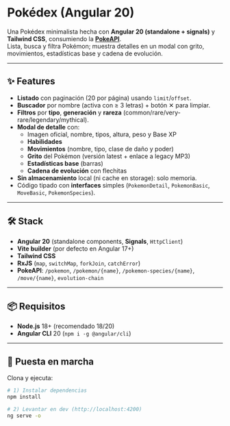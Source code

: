 # Pokédex (Angular 20)

Una Pokédex minimalista hecha con **Angular 20 (standalone + signals)** y **Tailwind CSS**, consumiendo la **[PokeAPI](https://pokeapi.co/)**.  
Lista, busca y filtra Pokémon; muestra detalles en un modal con grito, movimientos, estadísticas base y cadena de evolución.

---

## ✨ Features

- **Listado** con paginación (20 por página) usando `limit`/`offset`.
- **Buscador** por nombre (activa con ≥ 3 letras) + botón ✕ para limpiar.
- **Filtros** por **tipo**, **generación** y **rareza** (common/rare/very-rare/legendary/mythical).
- **Modal de detalle** con:
  - Imagen oficial, nombre, tipos, altura, peso y Base XP
  - **Habilidades**
  - **Movimientos** (nombre, tipo, clase de daño y poder)
  - **Grito** del Pokémon (versión latest + enlace a legacy MP3)
  - **Estadísticas base** (barras)
  - **Cadena de evolución** con flechitas
- **Sin almacenamiento** local (ni cache en storage): solo memoria.
- Código tipado con **interfaces** simples (`PokemonDetail`, `PokemonBasic`, `MoveBasic`, `PokemonSpecies`).

---

## 🛠️ Stack

- **Angular 20** (standalone components, **Signals**, `HttpClient`)
- **Vite builder** (por defecto en Angular 17+)
- **Tailwind CSS**
- **RxJS** (`map`, `switchMap`, `forkJoin`, `catchError`)
- **PokeAPI**: `/pokemon`, `/pokemon/{name}`, `/pokemon-species/{name}`, `/move/{name}`, `evolution-chain`

---

## 📦 Requisitos

- **Node.js** 18+ (recomendado 18/20)
- **Angular CLI** 20 (`npm i -g @angular/cli`)

---

## 🚀 Puesta en marcha

Clona y ejecuta:

```bash
# 1) Instalar dependencias
npm install

# 2) Levantar en dev (http://localhost:4200)
ng serve -o

